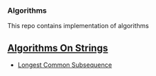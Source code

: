 ### Algorithms ###
This repo contains implementation of algorithms


## [Algorithms On Strings](https://github.com/kathulhur/Algorithms/tree/main/AlgorithmsOnStrings) ## 
* [Longest Common Subsequence](https://github.com/kathulhur/Algorithms/blob/main/AlgorithmsOnStrings/LongestCommonSubsequence.py "Named link title")
